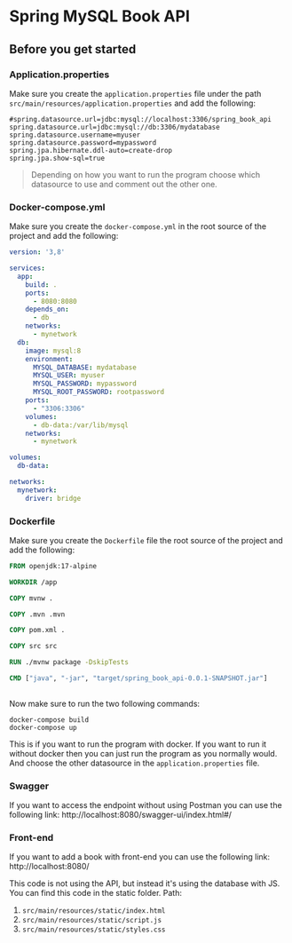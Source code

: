 # Spring MySQL Book API

## Before you get started

### Application.properties
Make sure you create the `application.properties` file under the path `src/main/resources/application.properties` and add the following:
```properties
#spring.datasource.url=jdbc:mysql://localhost:3306/spring_book_api
spring.datasource.url=jdbc:mysql://db:3306/mydatabase
spring.datasource.username=myuser
spring.datasource.password=mypassword
spring.jpa.hibernate.ddl-auto=create-drop
spring.jpa.show-sql=true

```
>Depending on how you want to run the program choose which datasource to use and comment out the other one.

### Docker-compose.yml
Make sure you create the `docker-compose.yml` in the root source of the project and add the following:
```yml
version: '3,8' 

services:
  app:
    build: .
    ports:
      - 8080:8080
    depends_on:
      - db
    networks:
      - mynetwork
  db:
    image: mysql:8
    environment:
      MYSQL_DATABASE: mydatabase
      MYSQL_USER: myuser
      MYSQL_PASSWORD: mypassword
      MYSQL_ROOT_PASSWORD: rootpassword
    ports:
      - "3306:3306"
    volumes:
      - db-data:/var/lib/mysql
    networks:
      - mynetwork

volumes:
  db-data:

networks:
  mynetwork:
    driver: bridge

```

### Dockerfile
Make sure you create the `Dockerfile` file the root source of the project and add the following:
```Dockerfile
FROM openjdk:17-alpine

WORKDIR /app

COPY mvnw .

COPY .mvn .mvn

COPY pom.xml .

COPY src src

RUN ./mvnw package -DskipTests

CMD ["java", "-jar", "target/spring_book_api-0.0.1-SNAPSHOT.jar"]
    
```

Now make sure to run the two following commands:
```terminal
docker-compose build
docker-compose up
```

This is if you want to run the program with docker. If you want to run it without docker then you can just run the program as you normally would.
And choose the other datasource in the `application.properties` file.

### Swagger

If you want to access the endpoint without using Postman you can use the following link:
http://localhost:8080/swagger-ui/index.html#/


### Front-end
If you want to add a book with front-end you can use the following link:
http://localhost:8080/

This code is not using the API, but instead it's using the database with JS.
You can find this code in the static folder. Path: 
1. `src/main/resources/static/index.html` 
2. `src/main/resources/static/script.js` 
3. `src/main/resources/static/styles.css`

